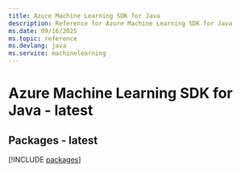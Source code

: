 ```yaml
---
title: Azure Machine Learning SDK for Java
description: Reference for Azure Machine Learning SDK for Java
ms.date: 09/16/2025
ms.topic: reference
ms.devlang: java
ms.service: machinelearning
---
```

# Azure Machine Learning SDK for Java - latest
## Packages - latest
[!INCLUDE [packages](machine-learning-index.md)]